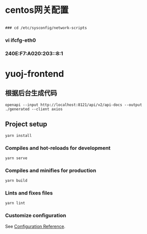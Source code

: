 # centos网关配置

```

### cd /etc/sysconfig/network-scripts

```

### vi ifcfg-eth0

### 240E:F7:A020:203::8:1
 
 # yuoj-frontend

## 根据后台生成代码

```shell
openapi --input http://localhost:8121/api/v2/api-docs --output ./generated --client axios
```


## Project setup

```
yarn install
```

### Compiles and hot-reloads for development

```
yarn serve
```

### Compiles and minifies for production

```
yarn build
```

### Lints and fixes files

```
yarn lint
```

### Customize configuration

See [Configuration Reference](https://cli.vuejs.org/config/).
